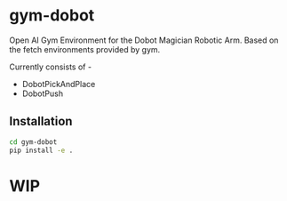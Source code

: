# gym-dobot
Open AI Gym Environment for the Dobot Magician Robotic Arm.
Based on the fetch environments provided by gym.

Currently consists of -
 - DobotPickAndPlace
 - DobotPush
 


## Installation
```bash
cd gym-dobot
pip install -e .
```

# WIP
